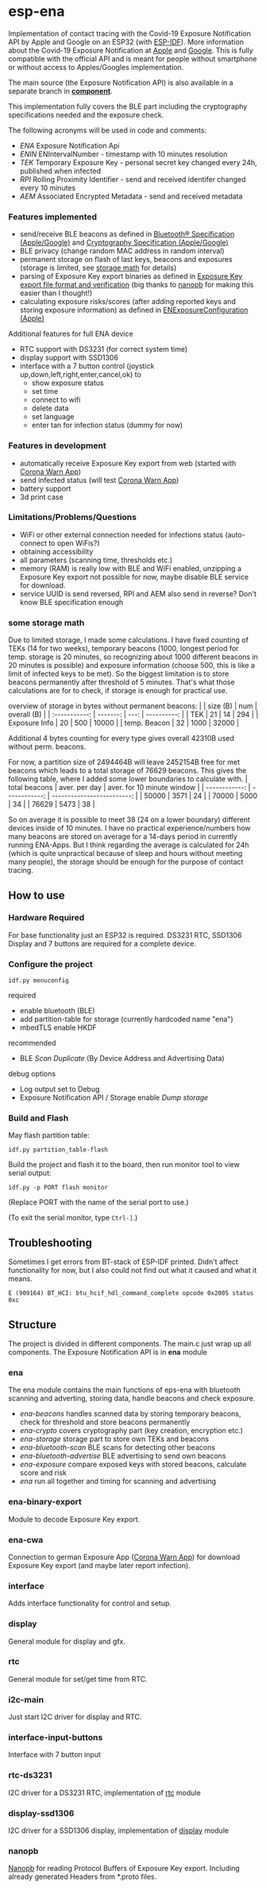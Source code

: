 # esp-ena

Implementation of contact tracing with the Covid-19 Exposure Notification API by Apple and Google on an ESP32 (with [ESP-IDF](https://docs.espressif.com/projects/esp-idf/en/latest/esp32/index.html)). 
More information about the Covid-19 Exposure Notification at [Apple](https://www.apple.com/covid19/contacttracing/) and [Google](https://www.google.com/covid19/exposurenotifications/). This is fully compatible with the official API and is meant for people without smartphone or without access to Apples/Googles implementation.

The main source (the Exposure Notification API) is also available in a separate branch in [**component**](https://github.com/Lurkars/esp-ena/tree/component).

This implementation fully covers the BLE part including the cryptography specifications needed and the exposure check.

The following acronyms will be used in code and comments:
* *ENA* Exposure Notification Api
* *ENIN* ENIntervalNumber - timestamp with 10 minutes resolution
* *TEK* Temporary Exposure Key - personal secret key changed every 24h, published when infected
* *RPI* Rolling Proximity Identifier - send and received identifer changed every 10 minutes
* *AEM* Associated Encrypted Metadata - send and received metadata

### Features implemented
* send/receive BLE beacons as defined in [Bluetooth® Specification (Apple/Google)](https://blog.google/documents/70/Exposure_Notification_-_Bluetooth_Specification_v1.2.2.pdf) and [Cryptography Specification (Apple/Google)](https://blog.google/documents/69/Exposure_Notification_-_Cryptography_Specification_v1.2.1.pdf)
* BLE privacy (change random MAC address in random interval)
* permanent storage on flash of last keys, beacons and exposures (storage is limited, see [storage math](#some-storage-math) for details)
* parsing of Exposure Key export binaries as defined in [Exposure Key export file format and verification](https://developers.google.com/android/exposure-notifications/exposure-key-file-format) (big thanks to [nanopb](https://github.com/nanopb/nanopb) for making this easier than I thought!)
* calculating exposure risks/scores (after adding reported keys and storing exposure information) as defined in [ENExposureConfiguration (Apple)](https://developer.apple.com/documentation/exposurenotification/enexposureconfiguration/calculating_the_exposure_risk_value_in_exposurenotification_version_1)

Additional features for full ENA device
* RTC support with DS3231 (for correct system time)
* display support with SSD1306
* interface with a 7 button control (joystick up,down,left,right,enter,cancel,ok) to
    * show exposure status
    * set time
    * connect to wifi
    * delete data
    * set language
    * enter tan for infection status (dummy for now)

### Features in development
* automatically receive Exposure Key export from web (started with [Corona Warn App](https://github.com/corona-warn-app))
* send infected status (will test [Corona Warn App](https://github.com/corona-warn-app))
* battery support
* 3d print case

### Limitations/Problems/Questions
* WiFi or other external connection needed for infections status (auto-connect to open WiFis?)
* obtaining accessibility
* all parameters (scanning time, thresholds etc.)
* memory (RAM) is really low with BLE and WiFi enabled, unzipping a Exposure Key export not possible for now, maybe disable BLE service for download.
* service UUID is send reversed, RPI and AEM also send in reverse? Don't know BLE specification enough

### some storage math

Due to limited storage, I made some calculations. I have fixed counting of TEKs (14 for two weeks), temporary beacons (1000, longest period for temp. storage is 20 minutes, so recognizing about 1000 different beacons in 20 minutes is possible) and exposure information (choose 500, this is like a limit of infected keys to be met). So the biggest limitation is to store beacons permanently after threshold of 5 minutes. That's what those calculations are for to check, if storage is enough for practical use.

overview of storage in bytes without permanent beacons:
|               | size (B) |  num | overall (B) |
| :-----------: | -------: | ---: | ----------: |
|      TEK      |       21 |   14 |         294 |
| Exposure Info |       20 |  500 |       10000 |
| temp. Beacon  |       32 | 1000 |       32000 |

Additional 4 bytes counting for every type gives overall 42310B used without perm. beacons.

For now, a partition size of 2494464B will leave 2452154B free for met beacons which leads to a total storage of 76629
beacons. This gives the following table, where I added some lower boundaries to calculate with.
| total beacons | aver. per day | aver. for 10 minute window |
| ------------: | ------------: | -------------------------: |
|         50000 |          3571 |                         24 |
|         70000 |          5000 |                         34 |
|         76629 |          5473 |                         38 |

So on average it is possible to meet 38 (24 on a lower boundary) different devices inside of 10 minutes. I have no practical experience/numbers how many beacons are stored on average for a 14-days period in currently running ENA-Apps. But I think regarding the average is calculated for 24h (which is quite unpractical because of sleep and hours without meeting many people), the storage should be enough for the purpose of contact tracing.   

## How to use

### Hardware Required

For base functionality just an ESP32 is required. DS3231 RTC, SSD1306 Display and 7 buttons are required for a complete device.

### Configure the project

```
idf.py menuconfig
```

required
* enable bluetooth (BLE)
* add partition-table for storage (currently hardcoded name "ena")
* mbedTLS enable HKDF

recommended
* BLE *Scan Duplicate* (By Device Address and Advertising Data)

debug options
* Log output set to Debug
* Exposure Notification API / Storage enable *Dump storage* 
 
### Build and Flash

May flash partition table:

```
idf.py partition_table-flash
```

Build the project and flash it to the board, then run monitor tool to view serial output:

```
idf.py -p PORT flash monitor
```

(Replace PORT with the name of the serial port to use.)

(To exit the serial monitor, type ``Ctrl-]``.)

## Troubleshooting

Sometimes I get errors from BT-stack of ESP-IDF printed. Didn't affect functionality for now, but I also could not find out what it caused and what it means.

```
E (909164) BT_HCI: btu_hcif_hdl_command_complete opcode 0x2005 status 0xc
```

## Structure

The project is divided in different components. The main.c just wrap up all components. The Exposure Notification API is in **ena** module

### ena

The ena module contains the main functions of eps-ena with bluetooth scanning and adverting, storing data, handle beacons and check exposure.
* *ena-beacons* handles scanned data by storing temporary beacons, check for threshold and store beacons permanently
* *ena-crypto* covers cryptography part (key creation, encryption etc.)
* *ena-storage* storage part to store own TEKs and beacons
* *ena-bluetooth-scan* BLE scans for detecting other beacons
* *ena-bluetooth-advertise* BLE advertising to send own beacons
* *ena-exposure* compare exposed keys with stored beacons, calculate score and risk
* *ena* run all together and timing for scanning and advertising

### ena-binary-export

Module to decode Exposure Key export.

### ena-cwa

Connection to german Exposure App ([Corona Warn App](https://github.com/corona-warn-app)) for download Exposure Key export (and maybe later report infection).

### interface

Adds interface functionality for control and setup.

### display

General module for display and gfx.

### rtc

General module for set/get time from RTC.

### i2c-main

Just start I2C driver for display and RTC.

### interface-input-buttons

Interface with 7 button input

### rtc-ds3231

I2C driver for a DS3231 RTC, implementation of [rtc](#-rtc) module

### display-ssd1306

I2C driver for a SSD1306 display, implementation of [display](#-display) module

### nanopb

[Nanopb](https://github.com/nanopb/nanopb) for reading Protocol Buffers of Exposure Key export. Including already generated Headers from *.proto files.